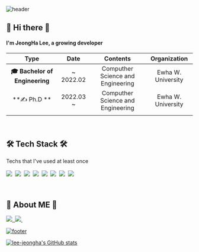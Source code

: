 ![header](https://capsule-render.vercel.app/api?type=waving&color=FC9090&height=260&section=header&text=LEE,JeongHa&fontColor=595457&fontAlignX=45&fontAlignY=45&fontSize=70&animation=fadeIn)

<!--<p align="center">
  <a href="https://hits.seeyoufarm.com"><img src="https://hits.seeyoufarm.com/api/count/incr/badge.svg?url=https%3A%2F%2Fgithub.com%2Fgjbae1212%2Fhit-counter"/></a>
</p>-->

<h2 align="left"> 👋 Hi there 👋 <br>
</h2>
<h4> I'm JeongHa Lee, a growing developer
</h4>

| **Type** | **Date** | **Contents** | **Organization** |
| :--------: | :--------: | :--------: | :--------: |
| **🎓 Bachelor of Engineering** |  ~ 2022.02 | Computher Science and Engineering | Ewha W. University |
| **✍ Ph.D ** | 2022.03 ~  | Computher Science and Engineering | Ewha W. University |
|  |  |  |  |


<br>
<h2 align="left"> 🛠️ Tech Stack 🛠️ </h2>

<p align="left"> 
  Techs that I've used at least once <br><br>
  <img src="https://img.shields.io/badge/Python-3766AB?style=flat-square&logo=Python&logoColor=white"/>&nbsp
  <img src="https://img.shields.io/badge/JAVA-007396?style=flat-square&logo=Java&logoColor=white"/>&nbsp
  <img src="https://img.shields.io/badge/C-A8B9CC?style=flat-square&logo=C&logoColor=white&color=2D4263"/>&nbsp
  <img src="https://img.shields.io/badge/MySQL-E6B91E?style=flat-square&logo=MySQL&logoColor=white"/>&nbsp
  <img src="https://img.shields.io/badge/HTML5-E34F26?style=flat-square&logo=HTML5&logoColor=white"/>&nbsp
  <img src="https://img.shields.io/badge/JavaScript-F7DF1E?style=flat-square&logo=JavaScript&logoColor=white"/>&nbsp 
  <img src="https://img.shields.io/badge/TensorFlow-FF6F00?style=flat-square&logo=TensorFlow&logoColor=white"/>&nbsp 
  <img src="https://img.shields.io/badge/AWS-232F3E?style=flat-square&logo=Amazon AWS&logoColor=orange&color=E8E1D9"/>&nbsp   
</p>

<br>
<h2 align="left"> 🍒 About ME 🍒 </h2> 

<p align="left"> 
  <!--<a href="https://velog.io/링크"><img src="https://img.shields.io/badge/Velog-3766AB?style=flat-square&logo=Vimeo&logoColor=white&color=57CC99&link=내링크"/>&nbsp -->
  <a href="mailto:l03jeongha@gmail.com"><img src="https://img.shields.io/badge/Gmail-3766AB?style=flat-square&logo=Gmail&logoColor=white&color=9B0000&link=l03jeongha@gmail.com"/>&nbsp 
  <!--<a href="https://www.youtube.com/channel/링크"><img src="https://img.shields.io/badge/YouTube-3766AB?style=flat-square&logo=YouTube&logoColor=white&color=CD1818&link=내링크"/>&nbsp -->
  <a href="https://www.linkedin.com/in/jeongha-lee-1b9453235/"><img src="https://img.shields.io/badge/LinkedIn-3766AB?style=flat-square&logo=LinkedIn&logoColor=white&color=0A66C2&link=https://www.linkedin.com/in/jeongha-lee-1b9453235/"/>&nbsp 
</p>

![footer](https://capsule-render.vercel.app/api?type=waving&color=FDDD89&height=120&section=footer&animation=fadeIn)

[![lee-jeongha's GitHub stats](https://github-readme-stats.vercel.app/api?username=lee-jeongha)](https://github.com/lee-jeongha/github-readme-stats)
